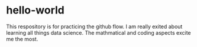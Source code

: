 # hello-world
This respository is for practicing the github flow.
I am really exited about learning all things data science. The mathmatical and coding aspects excite me the most.
